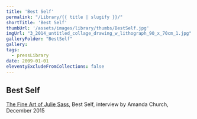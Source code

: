 ```yaml
---
title: 'Best Self'
permalink: "/Library/{{ title | slugify }}/"
shortTitle: 'Best Self'
thumbUrl: '/assets/images/library/thumbs/BestSelf.jpg'
imgUrl: "3_2014_untitled_collage_drawing_w_lithograph_90_x_70cm_1.jpg"
galleryFolder: "BestSelf"
gallery:
tags:
  - pressLibrary
date: 2009-01-01
eleventyExcludeFromCollections: false
---
```



<div class="Txt">
  <h2>Best Self</h2>
  <p><a href="http://bestselfmedia.com/art-julie-sass/">The Fine Art of Julie Sass</a>, Best Self, interview by Amanda Church, December 2015</p>
</div>